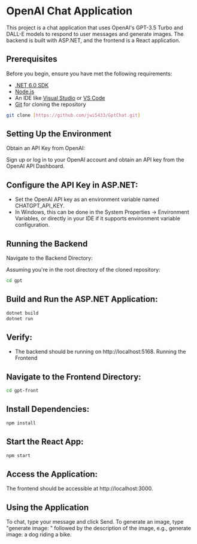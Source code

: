 # OpenAI Chat Application
This project is a chat application that uses OpenAI's GPT-3.5 Turbo and DALL-E models to respond to user messages and generate images. The backend is built with ASP.NET, and the frontend is a React application.

## Prerequisites
Before you begin, ensure you have met the following requirements:

- [.NET 6.0 SDK](https://dotnet.microsoft.com/download/dotnet/6.0)
- [Node.js](https://nodejs.org/)
- An IDE like [Visual Studio](https://visualstudio.microsoft.com/) or [VS Code](https://code.visualstudio.com/)
- [Git](https://git-scm.com/downloads) for cloning the repository

```bash
git clone [https://github.com/jwi5433/GptChat.git]
```
## Setting Up the Environment
Obtain an API Key from OpenAI:

Sign up or log in to your OpenAI account and obtain an API key from the OpenAI API Dashboard.

## Configure the API Key in ASP.NET:

- Set the OpenAI API key as an environment variable named CHATGPT_API_KEY.
- In Windows, this can be done in the System Properties -> Environment Variables, or directly in your IDE if it supports environment variable configuration.

## Running the Backend
Navigate to the Backend Directory:

Assuming you're in the root directory of the cloned repository:

```bash
cd gpt
```
## Build and Run the ASP.NET Application:

```bash
dotnet build
dotnet run
```

## Verify:

- The backend should be running on http://localhost:5168.
Running the Frontend

## Navigate to the Frontend Directory:

```bash
cd gpt-front
```

## Install Dependencies:

```bash
npm install
```

## Start the React App:

```bash
npm start
```

## Access the Application:

The frontend should be accessible at http://localhost:3000.

## Using the Application

To chat, type your message and click Send.
To generate an image, type "generate image: " followed by the description of the image, e.g., generate image: a dog riding a bike.
